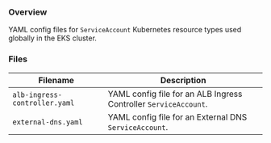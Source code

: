 ### Overview

YAML config files for `ServiceAccount` Kubernetes resource types used globally in the EKS cluster.

### Files

| Filename                       | Description                                                                                  |
|--------------------------------|----------------------------------------------------------------------------------------------|
| `alb-ingress-controller.yaml`  | YAML config file for an ALB Ingress Controller `ServiceAccount`.                             |
| `external-dns.yaml`            | YAML config file for an External DNS `ServiceAccount`.                                       |